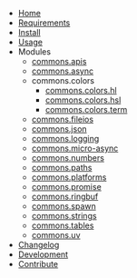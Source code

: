 <!-- markdownlint-disable MD001 MD013 MD034 MD033 MD051 MD041 -->

- [Home](/)
- [Requirements](/requirements.md)
- [Install](/install.md)
- [Usage](/usage.md)
- Modules
  - [commons.apis](commons_apis.md)
  - [commons.async](commons_async.md)
  - commons.colors
    - [commons.colors.hl](commons_colors_hl.md)
    - [commons.colors.hsl](commons_colors_hsl.md)
    - [commons.colors.term](commons_colors_term.md)
  - [commons.fileios](commons_fileios.md)
  - [commons.json](commons_json.md)
  - [commons.logging](commons_logging.md)
  - [commons.micro-async](commons_micro_async.md)
  - [commons.numbers](commons_numbers.md)
  - [commons.paths](commons_paths.md)
  - [commons.platforms](commons_platforms.md)
  - [commons.promise](commons_promise.md)
  - [commons.ringbuf](commons_ringbuf.md)
  - [commons.spawn](commons_spawn.md)
  - [commons.strings](commons_strings.md)
  - [commons.tables](commons_tables.md)
  - [commons.uv](commons_uv.md)
- [Changelog](/CHANGELOG.md)
- [Development](/development.md)
- [Contribute](/contribute.md)
